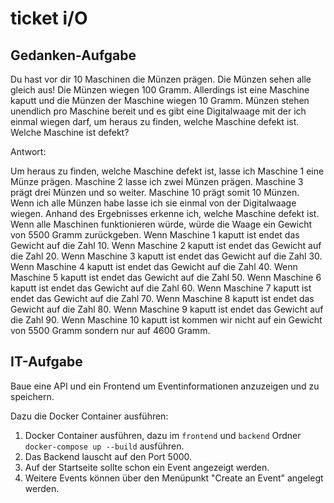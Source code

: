 # ticket i/O

## Gedanken-Aufgabe

Du hast vor dir 10 Maschinen die Münzen prägen. Die Münzen sehen alle gleich aus! Die Münzen wiegen 100 Gramm.
Allerdings ist eine Maschine kaputt und die Münzen der Maschine wiegen 10 Gramm.
Münzen stehen unendlich pro Maschine bereit und es gibt eine Digitalwaage mit der ich einmal wiegen darf, um heraus zu finden, welche Maschine defekt ist.
Welche Maschine ist defekt?

Antwort:

Um heraus zu finden, welche Maschine defekt ist, lasse ich Maschine 1 eine Münze prägen.
Maschine 2 lasse ich zwei Münzen prägen. Maschine 3 prägt drei Münzen und so weiter. Maschine 10 prägt somit 10 Münzen.
Wenn ich alle Münzen habe lasse ich sie einmal von der Digitalwaage wiegen. Anhand des Ergebnisses erkenne ich, welche Maschine defekt ist.
Wenn alle Maschinen funktionieren würde, würde die Waage ein Gewicht von 5500 Gramm zurückgeben.
Wenn Maschine 1 kaputt ist endet das Gewicht auf die Zahl 10.
Wenn Maschine 2 kaputt ist endet das Gewicht auf die Zahl 20.
Wenn Maschine 3 kaputt ist endet das Gewicht auf die Zahl 30.
Wenn Maschine 4 kaputt ist endet das Gewicht auf die Zahl 40.
Wenn Maschine 5 kaputt ist endet das Gewicht auf die Zahl 50.
Wenn Maschine 6 kaputt ist endet das Gewicht auf die Zahl 60.
Wenn Maschine 7 kaputt ist endet das Gewicht auf die Zahl 70.
Wenn Maschine 8 kaputt ist endet das Gewicht auf die Zahl 80.
Wenn Maschine 9 kaputt ist endet das Gewicht auf die Zahl 90.
Wenn Maschine 10 kaputt ist kommen wir nicht auf ein Gewicht von 5500 Gramm sondern nur auf 4600 Gramm.


## IT-Aufgabe

Baue eine API und ein Frontend um Eventinformationen anzuzeigen und zu speichern.

Dazu die Docker Container ausführen:

1. Docker Container ausführen, dazu im `frontend` und `backend` Ordner `docker-compose up --build` ausführen.
2. Das Backend lauscht auf den Port 5000.
3. Auf der Startseite sollte schon ein Event angezeigt werden.
4. Weitere Events können über den Menüpunkt "Create an Event" angelegt werden.